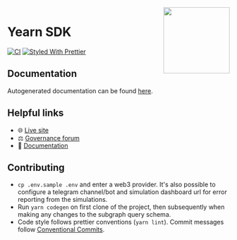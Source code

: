 <span>
    <img align="right" src="https://raw.githubusercontent.com/yearn/yearn-sdk/master/.github/media/sdk.png" height="150" />
</span>

# Yearn SDK

[![CI](https://github.com/nymmrx/yearn-sdk/workflows/CI/badge.svg)](https://github.com/nymmrx/yearn-sdk/actions?query=workflow%3ACI)
[![Styled With Prettier](https://img.shields.io/badge/code_style-prettier-ff69b4.svg)](https://prettier.io/)

## Documentation

Autogenerated documentation can be found [here](https://yearn.github.io/yearn-sdk).

## Helpful links

- 🌐 [Live site](https://yearn.finance)
- ⚖️ [Governance forum](https://gov.yearn.finance)
- 📑 [Documentation](https://docs.yearn.finance)

## Contributing

- `cp .env.sample .env` and enter a web3 provider. It's also possible to configure a telegram channel/bot and simulation dashboard url for error reporting from the simulations.
- Run `yarn codegen` on first clone of the project, then subsequently when making any changes to the subgraph query schema.
- Code style follows prettier conventions (`yarn lint`). Commit messages follow [Conventional Commits](https://www.conventionalcommits.org/en/v1.0.0/).
